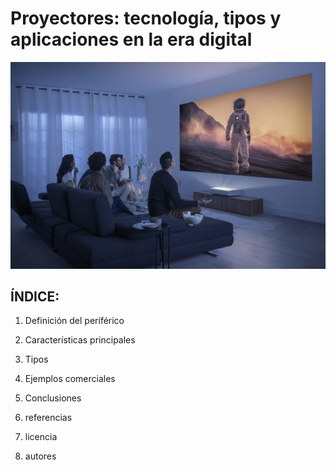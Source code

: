 # Proyectores: tecnología, tipos y aplicaciones en la era digital

![Proyectores](img/Image-The-Premiere-1-622x408.jpg)

## ÍNDICE:

1. Definición del períférico

2. Características principales 

3. Tipos

4. Ejemplos comerciales

5. Conclusiones

6. referencias

7. licencia 

8. autores
